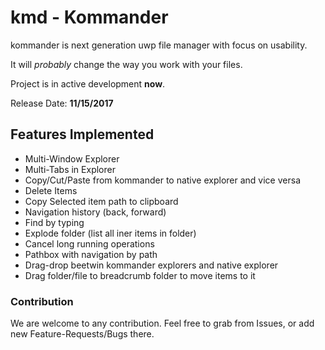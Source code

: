 
# kmd - Kommander
kommander is next generation uwp file manager with focus on usability. 

It will *probably* change the way you work with your files.

Project is in active development **now**.

Release Date: **11/15/2017**

## Features Implemented

* Multi-Window Explorer
* Multi-Tabs in Explorer
* Copy/Cut/Paste from kommander to native explorer and vice versa
* Delete Items
* Copy Selected item path to clipboard
* Navigation history (back, forward)
* Find by typing
* Explode folder (list all iner items in folder)
* Cancel long running operations
* Pathbox with navigation by path
* Drag-drop beetwin kommander explorers and native explorer
* Drag folder/file to breadcrumb folder to move items to it

### Contribution

We are welcome to any contribution. Feel free to grab from Issues, or add new Feature-Requests/Bugs there.
